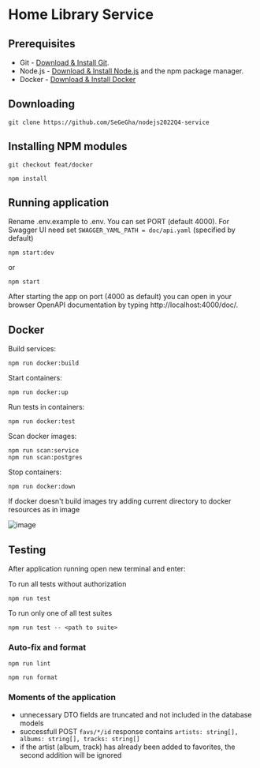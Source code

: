 # Home Library Service

## Prerequisites

- Git - [Download & Install Git](https://git-scm.com/downloads).
- Node.js - [Download & Install Node.js](https://nodejs.org/en/download/) and the npm package manager.
- Docker - [Download & Install Docker](https://docs.docker.com/engine/install/)

## Downloading

```
git clone https://github.com/SeGeGha/nodejs2022Q4-service
```

## Installing NPM modules

```
git checkout feat/docker
```

```
npm install
```

## Running application

Rename .env.example to .env. You can set PORT (default 4000). For Swagger UI need set `SWAGGER_YAML_PATH = doc/api.yaml` (specified by default)

```
npm start:dev
```

or

```
npm start
```

After starting the app on port (4000 as default) you can open
in your browser OpenAPI documentation by typing http://localhost:4000/doc/.

## Docker

Build services:
```
npm run docker:build
```
Start containers:
```
npm run docker:up
```
Run tests in containers:
```
npm run docker:test
```
Scan docker images:
```
npm run scan:service
npm run scan:postgres
```

Stop containers:
```
npm run docker:down
```

If docker doesn't build images try adding current directory to docker resources as in image

![image](https://user-images.githubusercontent.com/21230284/218312899-e039c4ac-0777-46da-9ac4-46829c26341b.png)

## Testing

After application running open new terminal and enter:

To run all tests without authorization

```
npm run test
```

To run only one of all test suites

```
npm run test -- <path to suite>
```

### Auto-fix and format

```
npm run lint
```

```
npm run format
```

### Moments of the application

- unnecessary DTO fields are truncated and not included in the database models
- successfull POST `favs/*/id` response contains `artists: string[], albums: string[], tracks: string[]`
- if the artist (album, track) has already been added to favorites, the second addition will be ignored
